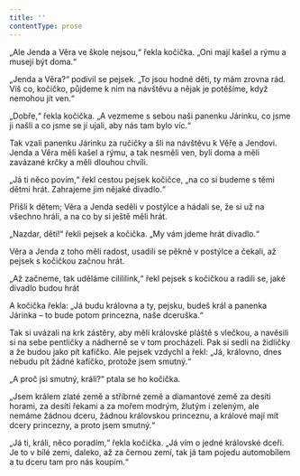 ```yaml
---
title: ''
contentType: prose
---
```


<section>

„Ale Jenda a Věra ve škole nejsou,“ řekla kočička. „Oni mají kašel a rýmu a musejí být doma.“

„Jenda a Věra?“ podivil se pejsek. „To jsou hodné děti, ty mám zrovna rád. Víš co, kočičko, půjdeme k nim na návštěvu a nějak je potěšíme, když nemohou jít ven.“

„Dobře,“ řekla kočička. „A vezmeme s sebou naši panenku Járinku, co jsme ji našli a co jsme se jí ujali, aby nás tam bylo víc.“

Tak vzali panenku Járinku za ručičky a šli na návštěvu k Věře a Jendovi. Jenda a Věra měli kašel a rýmu, a tak nesměli ven, byli doma a měli zavázané krčky a měli dlouhou chvíli.

„Já ti něco povím,“ řekl cestou pejsek kočičce, „na co si budeme s těmi dětmi hrát. Zahrajeme jim nějaké divadlo.“

Přišli k dětem; Věra a Jenda seděli v postýlce a hádali se, že si už na všechno hráli, a na co by si ještě měli hrát.

„Nazdar, děti!“ řekli pejsek a kočička. „My vám jdeme hrát divadlo.“

Věra a Jenda z toho měli radost, usadili se pěkně v postýlce a čekali, až pejsek s kočičkou začnou hrát.

„Až začneme, tak uděláme cilililink,“ řekl pejsek s kočičkou a radili se, jaké divadlo budou hrát

A kočička řekla: „Já budu královna a ty, pejsku, budeš král a panenka Járinka – to bude potom princezna, naše dceruška.“

Tak si uvázali na krk zástěry, aby měli královské pláště s vlečkou, a navěsili si na sebe pentličky a nádherně se v tom procházeli. Pak si sedli na židličky a že budou jako pít kafíčko. Ale pejsek vzdychl a řekl: „Já, královno, dnes nebudu pít žádné kafíčko, protože jsem smutný.“

„A proč jsi smutný, králi?“ ptala se ho kočička.

„Jsem králem zlaté země a stříbrné země a diamantové země za desíti horami, za desíti řekami a za mořem modrým, žlutým i zeleným, ale nemáme žádnou dceru, žádnou královskou princeznu, a králové mají mít dcery princezny, a proto jsem smutný.“

„Já ti, králi, něco poradím,“ řekla kočička. „Já vím o jedné královské dceři. Je to v bílé zemi, daleko, až za černou zemí, tak já tam pojedu automobilem a tu dceru tam pro nás koupím.“

</section>
